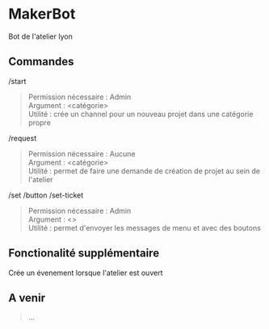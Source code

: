 # MakerBot
Bot de l'atelier lyon

## Commandes  

/start  
> Permission nécessaire : Admin  
> Argument : <nom> <description> <catégorie>  
> Utilité : crée un channel pour un nouveau projet dans une catégorie propre  
  
/request  
> Permission nécessaire : Aucune  
> Argument : <nom> <description> <catégorie>  
> Utilité : permet de faire une demande de création de projet au sein de l'atelier  

/set /button /set-ticket  
> Permission nécessaire : Admin  
> Argument : <>  
> Utilité : permet d'envoyer les messages de menu et avec des boutons  
  
## Fonctionalité supplémentaire  
  
Crée un évenement lorsque l'atelier est ouvert   
  
## A venir  
  
> ...
